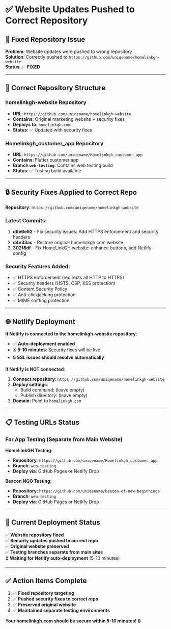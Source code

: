 # ✅ Website Updates Pushed to Correct Repository

## 🎯 **Fixed Repository Issue**

**Problem**: Website updates were pushed to wrong repository  
**Solution**: Correctly pushed to `https://github.com/uniqename/homelinkgh-website`  
**Status**: ✅ **FIXED**

---

## 📁 **Correct Repository Structure**

### **homelinkgh-website Repository**
- **URL**: `https://github.com/uniqename/homelinkgh-website`
- **Contains**: Original marketing website + security fixes
- **Deploys to**: `homelinkgh.com`
- **Status**: ✅ Updated with security fixes

### **Homelinkgh_customer_app Repository** 
- **URL**: `https://github.com/uniqename/Homelinkgh_customer_app`
- **Contains**: Flutter customer app
- **Branch `web-testing`**: Contains web testing build
- **Status**: ✅ Testing build available

---

## 🔒 **Security Fixes Applied to Correct Repo**

**Repository**: `https://github.com/uniqename/homelinkgh-website`

### **Latest Commits**:
1. **d6e6e92** - Fix security issues: Add HTTPS enforcement and security headers
2. **d4e33ac** - Restore original homelinkgh.com website  
3. **302f8df** - Fix HomeLinkGH website: enhance buttons, add Netlify config

### **Security Features Added**:
- ✅ HTTPS enforcement (redirects all HTTP to HTTPS)
- ✅ Security headers (HSTS, CSP, XSS protection)
- ✅ Content Security Policy
- ✅ Anti-clickjacking protection
- ✅ MIME sniffing protection

---

## 🌐 **Netlify Deployment**

**If Netlify is connected to the homelinkgh-website repository**:
- ✅ **Auto-deployment enabled**
- ⏳ **5-10 minutes**: Security fixes will be live
- 🔒 **SSL issues should resolve automatically**

**If Netlify is NOT connected**:
1. **Connect repository**: `https://github.com/uniqename/homelinkgh-website`
2. **Deploy settings**: 
   - Build command: (leave empty)
   - Publish directory: (leave empty)
3. **Domain**: Point to `homelinkgh.com`

---

## 📋 **Testing URLs Status**

### **For App Testing (Separate from Main Website)**

**HomeLinkGH Testing**:
- **Repository**: `https://github.com/uniqename/Homelinkgh_customer_app`
- **Branch**: `web-testing`
- **Deploy via**: GitHub Pages or Netlify Drop

**Beacon NGO Testing**:
- **Repository**: `https://github.com/uniqename/beacon-of-new-beginnings`  
- **Branch**: `web-testing`
- **Deploy via**: GitHub Pages or Netlify Drop

---

## 🔄 **Current Deployment Status**

✅ **Website repository fixed**  
✅ **Security updates pushed to correct repo**  
✅ **Original website preserved**  
✅ **Testing branches separate from main sites**  
⏳ **Waiting for Netlify auto-deployment** (5-10 minutes)

---

## ✅ **Action Items Complete**

1. ✅ **Fixed repository targeting**
2. ✅ **Pushed security fixes to correct repo**
3. ✅ **Preserved original website**
4. ✅ **Maintained separate testing environments**

**Your homelinkgh.com should be secure within 5-10 minutes!** 🔒